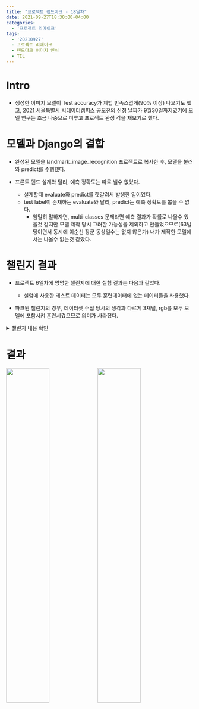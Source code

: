 ```yaml
---
title: "프로젝트_랜드마크 - 18일차"
date: 2021-09-27T18:30:00-04:00
categories:
  - '프로젝트 리메이크'
tags:
  - '20210927'
  - 프로젝트 리메이크
  - 랜드마크 이미지 인식
  - TIL
---
```



# Intro

* 생성한 이미지 모델이 Test accuracy가 제법 만족스럽게(90% 이상) 나오기도 했고, [2021 서울특별시 빅데이터캠퍼스 공모전](https://bigdata.seoul.go.kr/cntst/selectCntst.do?r_id=P600&cntst_seq=51&cntst_se_code=&use_type_code=30&sch_cntst_se_code=&file_id=&sch_type=&sch_text=&currentPage=1)의 신청 날짜가 9월30일까지였기에 모델 연구는 조금 나중으로 미루고 프로젝트 완성 각을 재보기로 했다. 

# 모델과 Django의 결합

* 완성된 모델을 landmark_image_recognition 프로젝트로 복사한 후, 모델을 불러와 predict를 수행했다.

* 프론트 엔드 설계와 달리, 예측 정확도는 따로 낼수 없었다.
  * 설계할때 evaluate와 predict를 헷갈려서 발생한 일이었다.
  * test label이 존재하는 evaluate와 달리, predict는 예측 정확도를 뽑을 수 없다.
    * 엄밀히 말하자면, multi-classes 문제라면 예측 결과가 확률로 나올수 있을것 같지만 모델 제작 당시 그러한 가능성을 제외하고 만들었으므로(63빌딩이면서 동시에 이순신 장군 동상일수는 없지 않은가) 내가 제작한 모델에서는 나올수 없는것 같았다.

# 챌린지 결과

* 프로젝트 6일차에 명명한 챌린지에 대한 실험 결과는 다음과 같았다.
  * 실험에 사용한 테스트 데이터는 모두 훈련데이터에 없는 데이터들을 사용했다.

* 파크원 챌린지의 경우, 데이터셋 수집 당시의 생각과 다르게 3채널, rgb를 모두 모델에 포함시켜 훈련시켰으므로 의미가 사라졌다.

<details>
<summary>챌린지 내용 확인</summary>
<div>

<details>
<summary> 남산골한옥마을 챌린지</summary>

  * 남산타워 + 한옥 이라는 조합으로 해당 위치라는것을 인식할수 있을까?

    * Test Case 01. 실패(광화문)
     
      <img src="https://1geraldine1.github.io/assets/images/Landmark/Day18/남산골_테스트_01.jpg"/>

    * Test Case 02. 성공
      
      <img src="https://1geraldine1.github.io/assets/images/Landmark/Day18/남산골_테스트_02.jpg"/>
    
    * Test Case 03. 성공
      
      <img src="https://1geraldine1.github.io/assets/images/Landmark/Day18/남산골_테스트_03.jpg"/>

    * Test Case 04. 실패(북촌한옥마을)
      
      <img src="https://1geraldine1.github.io/assets/images/Landmark/Day18/남산골_테스트_04.jpg"/>

    * Test Case 05. 성공
      
      <img src="https://1geraldine1.github.io/assets/images/Landmark/Day18/남산골_테스트_05.jpg"/>

    * 평가 : 남산타워+한옥의 조합이 남산골 한옥마을인것을 정확히 캐치했지만, 반작용으로 일반적인 한옥에 대한 인식은 실패하는 모습을 보인다.
</details>

<details>

<summary> 목동종합운동장 챌린지 </summary>
  * 지근거리에 있는 세개의 장소에 대해 두장소 이상이 동시에 찍힌 사진의 경우 의도적으로 배제하지 않음.

  * 아이스링크
    * Test Case 01. 성공
     
      <img src="https://1geraldine1.github.io/assets/images/Landmark/Day18/아이스링크01.jpg"/>

    * Test Case 02. 실패(서울특별시청)
      
      <img src="https://1geraldine1.github.io/assets/images/Landmark/Day18/아이스링크02.jpg"/>
    
    * Test Case 03. 성공
      
      <img src="https://1geraldine1.github.io/assets/images/Landmark/Day18/아이스링크03.jpg"/>

  * 야구장
    * Test Case 01. 성공
     
      <img src="https://1geraldine1.github.io/assets/images/Landmark/Day18/야구장01.jpg"/>

    * Test Case 02. 실패(63빌딩)
      
      <img src="https://1geraldine1.github.io/assets/images/Landmark/Day18/야구장02.jpg"/>
    
    * Test Case 03. 성공
      
      <img src="https://1geraldine1.github.io/assets/images/Landmark/Day18/야구장03.jpg"/>

  * 주경기장
    * Test Case 01. 실패(서울무역전시컨벤션센터)
     
      <img src="https://1geraldine1.github.io/assets/images/Landmark/Day18/주경기장01.jpg"/>

    * Test Case 02. 실패(서울특별시청)
      
      <img src="https://1geraldine1.github.io/assets/images/Landmark/Day18/주경기장02.jpg"/>
    
    * Test Case 03. 실패(남산서울타워)
      
      <img src="https://1geraldine1.github.io/assets/images/Landmark/Day18/주경기장03.jpg"/>

  * 평가 : 주경기장의 경우, 중복데이터를 제외하면 거의 남는 사진이 없다시피해서 모조리 실패한듯한 모양이다. 그냥 종합운동장 하나로 세 데이터를 묶어서 학습시키는것이 나을것 같다.

</details>


<details>
<summary> 서울숲 챌린지</summary>

  * 특징적인 지표가 존재하지 않는 장소에 대해 정제하지 않은 데이터로 학습시켰을때 인식할수 있을까?

    * Test Case 01. 성공
     
      <img src="https://1geraldine1.github.io/assets/images/Landmark/Day18/서울숲01.jpg"/>

    * Test Case 02. 성공
      
      <img src="https://1geraldine1.github.io/assets/images/Landmark/Day18/서울숲02.jpg"/>
    
    * Test Case 03. 성공
      
      <img src="https://1geraldine1.github.io/assets/images/Landmark/Day18/서울숲03.jpg"/>

    * Test Case 04. 실패(암사동 선사유적지)
      
      <img src="https://1geraldine1.github.io/assets/images/Landmark/Day18/서울숲04.jpg"/>

    * Test Case 05. 성공
      
      <img src="https://1geraldine1.github.io/assets/images/Landmark/Day18/서울숲05.jpg"/>

    * 평가 : 숲이라 부를만한 데이터가 서울숲 한곳뿐이라 그런건지, 아니면 진짜 데이터 정제가 없어도 양으로 밀어붙이면 되는건지는 몰라도 상당히 높은 성공률을 기록했다.
      * 누락시켰었던 '양재시민의숲' 데이터를 넣고 한번 더 모델을 훈련시켜 실험해볼 필요가 있을것같다.
</details>

</div>
</details>


# 결과


<div>
  <img src="https://1geraldine1.github.io/assets/images/Landmark/Day18/final01.PNG" style="width:48%" />

  <img src="https://1geraldine1.github.io/assets/images/Landmark/Day18/final02.PNG" style="width:48%" />
</div>